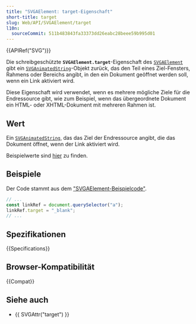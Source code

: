 ```yaml
---
title: "SVGAElement: target-Eigenschaft"
short-title: target
slug: Web/API/SVGAElement/target
l10n:
  sourceCommit: 511b483843fa33373dd26eabc28beee59b995d01
---
```


{{APIRef("SVG")}}

Die schreibgeschützte **`SVGAElement.target`**-Eigenschaft des [`SVGAElement`](/de/docs/Web/API/SVGAElement) gibt ein [`SVGAnimatedString`](/de/docs/Web/API/SVGAnimatedString)-Objekt zurück, das den Teil eines Ziel-Fensters, Rahmens oder Bereichs angibt, in den ein Dokument geöffnet werden soll, wenn ein Link aktiviert wird.

Diese Eigenschaft wird verwendet, wenn es mehrere mögliche Ziele für die Endressource gibt, wie zum Beispiel, wenn das übergeordnete Dokument ein HTML- oder XHTML-Dokument mit mehreren Rahmen ist.

## Wert

Ein [`SVGAnimatedString`](/de/docs/Web/API/SVGAnimatedString), das das Ziel der Endressource angibt, die das Dokument öffnet, wenn der Link aktiviert wird.

Beispielwerte sind [hier](https://www.w3.org/TR/2011/REC-SVG11-20110816/linking.html#AElementTargetAttribute) zu finden.

## Beispiele

Der Code stammt aus dem ["SVGAElement-Beispielcode"](/de/docs/Web/API/SVGAElement#example).

```js
// ...
const linkRef = document.querySelector("a");
linkRef.target = "_blank";
// ...
```

## Spezifikationen

{{Specifications}}

## Browser-Kompatibilität

{{Compat}}

## Siehe auch

- {{ SVGAttr("target") }}
